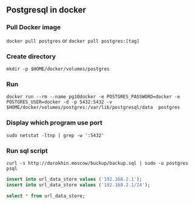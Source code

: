 ## Postgresql in docker 

### Pull Docker image
`docker pull postgres` or `docker pull postgres:[tag]`

### Create directory
`mkdir -p $HOME/docker/volumes/postgres`

### Run
`docker run --rm --name pg10docker -e POSTGRES_PASSWORD=docker -e POSTGRES_USER=docker -d -p 5432:5432 -v $HOME/docker/volumes/postgres:/var/lib/postgresql/data  postgres`

### Display which program use port 
`sudo netstat -ltnp | grep -w ':5432'`


### Run sql script
`curl -s http://dorokhin.moscow/buckup/backup.sql | sudo -u postgres psql`


```sql
insert into url_data_store values ('192.168.2.1');
insert into url_data_store values ('192.168.2.1/24');

select * from url_data_store;

```
